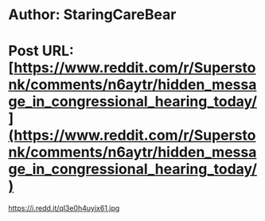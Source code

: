 # Author: StaringCareBear
# Post URL: [https://www.reddit.com/r/Superstonk/comments/n6aytr/hidden_message_in_congressional_hearing_today/](https://www.reddit.com/r/Superstonk/comments/n6aytr/hidden_message_in_congressional_hearing_today/)


https://i.redd.it/ql3e0h4uyix61.jpg